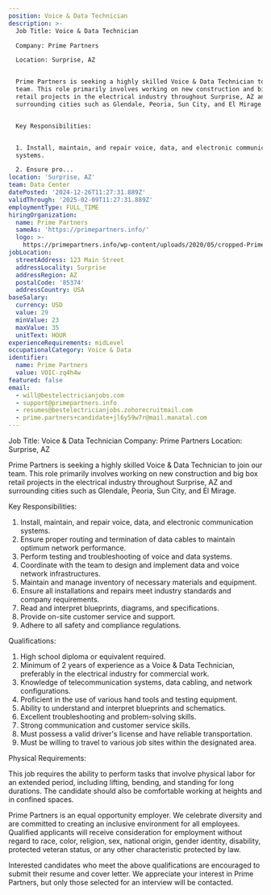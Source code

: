 ```yaml
---
position: Voice & Data Technician
description: >-
  Job Title: Voice & Data Technician

  Company: Prime Partners

  Location: Surprise, AZ


  Prime Partners is seeking a highly skilled Voice & Data Technician to join our
  team. This role primarily involves working on new construction and big box
  retail projects in the electrical industry throughout Surprise, AZ and
  surrounding cities such as Glendale, Peoria, Sun City, and El Mirage. 


  Key Responsibilities:


  1. Install, maintain, and repair voice, data, and electronic communication
  systems.

  2. Ensure pro...
location: 'Surprise, AZ'
team: Data Center
datePosted: '2024-12-26T11:27:31.889Z'
validThrough: '2025-02-09T11:27:31.889Z'
employmentType: FULL_TIME
hiringOrganization:
  name: Prime Partners
  sameAs: 'https://primepartners.info/'
  logo: >-
    https://primepartners.info/wp-content/uploads/2020/05/cropped-Prime-Partners-Logo-NO-BG-1-1.png
jobLocation:
  streetAddress: 123 Main Street
  addressLocality: Surprise
  addressRegion: AZ
  postalCode: '85374'
  addressCountry: USA
baseSalary:
  currency: USD
  value: 29
  minValue: 23
  maxValue: 35
  unitText: HOUR
experienceRequirements: midLevel
occupationalCategory: Voice & Data
identifier:
  name: Prime Partners
  value: VOIC-zq4h4w
featured: false
email:
  - will@bestelectricianjobs.com
  - support@primepartners.info
  - resumes@bestelectricianjobs.zohorecruitmail.com
  - prime.partners+candidate+jl6y59w7r@mail.manatal.com
---
```




Job Title: Voice & Data Technician
Company: Prime Partners
Location: Surprise, AZ

Prime Partners is seeking a highly skilled Voice & Data Technician to join our team. This role primarily involves working on new construction and big box retail projects in the electrical industry throughout Surprise, AZ and surrounding cities such as Glendale, Peoria, Sun City, and El Mirage. 

Key Responsibilities:

1. Install, maintain, and repair voice, data, and electronic communication systems.
2. Ensure proper routing and termination of data cables to maintain optimum network performance.
3. Perform testing and troubleshooting of voice and data systems.
4. Coordinate with the team to design and implement data and voice network infrastructures.
5. Maintain and manage inventory of necessary materials and equipment.
6. Ensure all installations and repairs meet industry standards and company requirements.
7. Read and interpret blueprints, diagrams, and specifications.
8. Provide on-site customer service and support.
9. Adhere to all safety and compliance regulations.

Qualifications:

1. High school diploma or equivalent required.
2. Minimum of 2 years of experience as a Voice & Data Technician, preferably in the electrical industry for commercial work.
3. Knowledge of telecommunication systems, data cabling, and network configurations.
4. Proficient in the use of various hand tools and testing equipment.
5. Ability to understand and interpret blueprints and schematics.
6. Excellent troubleshooting and problem-solving skills.
7. Strong communication and customer service skills.
8. Must possess a valid driver's license and have reliable transportation.
9. Must be willing to travel to various job sites within the designated area.

Physical Requirements:

This job requires the ability to perform tasks that involve physical labor for an extended period, including lifting, bending, and standing for long durations. The candidate should also be comfortable working at heights and in confined spaces.

Prime Partners is an equal opportunity employer. We celebrate diversity and are committed to creating an inclusive environment for all employees. Qualified applicants will receive consideration for employment without regard to race, color, religion, sex, national origin, gender identity, disability, protected veteran status, or any other characteristic protected by law.

Interested candidates who meet the above qualifications are encouraged to submit their resume and cover letter. We appreciate your interest in Prime Partners, but only those selected for an interview will be contacted.
